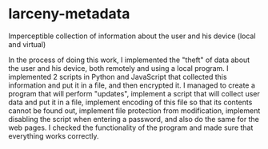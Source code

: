 # larceny-metadata
Imperceptible collection of information about the user and his device (local and virtual)

In the process of doing this work, I implemented the "theft" of data about the user and his device, both remotely and using a local program. 
I implemented 2 scripts in Python and JavaScript that collected this information and put it in a file, and then encrypted it. 
I managed to create a program that will perform "updates", implement a script that will collect user data and put it in a file, implement encoding of this file so that its contents cannot be found out, implement file protection from modification, implement disabling the script when entering a password, and also do the same for the web pages. I checked the functionality of the program and made sure that everything works correctly.
